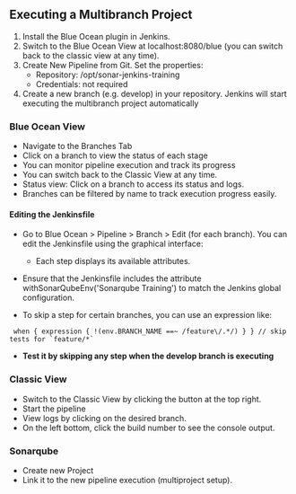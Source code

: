 


## Executing a Multibranch Project

1. Install the Blue Ocean plugin in Jenkins.
2. Switch to the Blue Ocean View at localhost:8080/blue (you can switch back to the classic view at any time).
3. Create New Pipeline from Git. Set the properties:
    - Repository: /opt/sonar-jenkins-training
    - Credentials: not required
4. Create a new branch (e.g. develop) in your repository. Jenkins will start executing the multibranch project automatically


### Blue Ocean View

- Navigate to the Branches Tab  
- Click on a branch to view the status of each stage
- You can monitor pipeline execution and track its progress
- You can switch back to the Classic View at any time.
- Status view: Click on a branch to access its status and logs.
- Branches can be filtered by name to track execution progress easily.


#### Editing the Jenkinsfile

- Go to Blue Ocean > Pipeline > Branch > Edit (for each branch). You can edit the Jenkinsfile using the graphical interface:
    - Each step displays its available attributes.

- Ensure that the Jenkinsfile includes the attribute withSonarQubeEnv('Sonarqube Training') to match the Jenkins global configuration.
- To skip a step for certain branches, you can use an expression like:

```
 when { expression { !(env.BRANCH_NAME ==~ /feature\/.*/) } } // skip tests for `feature/*`
```

- **Test it by skipping any step when the develop branch is executing**

### Classic View
- Switch to the Classic View by clicking the button at the top right.
- Start the pipeline
- View logs by clicking on the desired branch.
- On the left bottom, click the build number to see the console output.


### Sonarqube

- Create new Project
- Link it to the new pipeline execution (multiproject setup).

